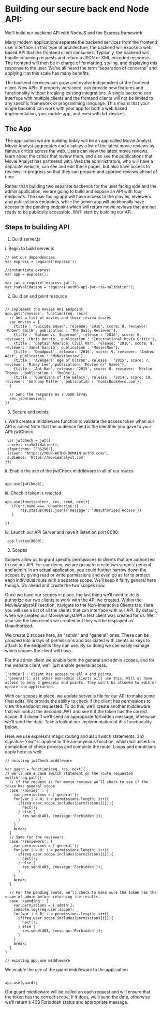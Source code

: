 # Building our secure back end Node API:

We’ll build our backend API with NodeJS and the Express framework.

Many modern applications separate the backend services from the frontend user interface. In this type of architecture, the backend will expose a web based API that the frontend client consumes. Typically, the backend will handle incoming requests and return a JSON or XML encoded response. The frontend will then be in charge of formatting, styling, and displaying this response to the user. We’ve all heard the term “separation of concerns” and applying it at this scale has many benefits.

The backend services can grow and evolve independent of the frontend client. New APIs, if properly versioned, can provide new features and functionality without breaking existing integrations. A single backend can interface with multiple clients and the frontend clients will not be limited to any specific framework or programming language. This means that your single backend can work with your app for both a web based implementation, your mobile app, and even with IoT devices.


## The App

The application we are building today will be an app called Movie Analyst. Movie Analyst aggregates and displays a list of the latest movie reviews by famous critics across the web. Users can view the latest movie reviews, learn about the critics that review them, and also see the publications that Movie Analyst has partnered with. Website administrators, who will have a separate website, can see and edit these pages, but also have access to reviews-in-progress so that they can prepare and approve reviews ahead of time.

Rather than building two separate backends for the user facing side and the admin application, we are going to build and expose an API with four endpoints. The user facing app will have access to the movies, reviewers and publications endpoints, while the admin app will additionally have access to the pending endpoint which will return movie reviews that are not ready to be publically accessible. We’ll start by building our API.

## Steps to building API 

1. Build server.js

i. Begin to build server.js

```
// Get our dependencies
var express = require('express');

//instantiate express
var app = express();

var jwt = require('express-jwt');
var rsaValidation = require('auth0-api-jwt-rsa-validation');

```

2. Build an end point resource

```

// Implement the movies API endpoint
app.get('/movies', function(req, res){
  // Get a list of movies and their review scores
  var movies = [
    {title : 'Suicide Squad', release: '2016', score: 8, reviewer: 'Robert Smith', publication : 'The Daily Reviewer'},    
    {title : 'Batman vs. Superman', release : '2016', score: 6, reviewer: 'Chris Harris', publication : 'International Movie Critic'},
    {title : 'Captain America: Civil War', release: '2016', score: 9, reviewer: 'Janet Garcia', publication : 'MoviesNow'},
    {title : 'Deadpool', release: '2016', score: 9, reviewer: 'Andrew West', publication : 'MyNextReview'},
    {title : 'Avengers: Age of Ultron', release : '2015', score: 7, reviewer: 'Mindy Lee', publication: 'Movies n\' Games'},
    {title : 'Ant-Man', release: '2015', score: 8, reviewer: 'Martin Thomas', publication : 'TheOne'},
    {title : 'Guardians of the Galaxy', release : '2014', score: 10, reviewer: 'Anthony Miller', publication : 'ComicBookHero.com'},
  ]

  // Send the response as a JSON array
  res.json(movies);
})

```

3. Secure end points

i. We’ll create a middleware function to validate the access token when our API is called
 Note that the audience field is the identifier you gave to your API: jwtCheck

 ```
  var jwtCheck = jwt({
  secret: rsaValidation(),
  algorithms: ['RS256'],
  issuer: "https://YOUR-AUTH0-DOMAIN.auth0.com/",
  audience: 'https://movieanalyst.com'
});

```

 ii. Enable the use of the jwtCheck middleware in all of our routes

 ```

 app.use(jwtCheck);

 ```

 iii. Check it token is rejected

 ```
 app.use(function(err, res, send, next){
 	if(err.name === 'Unauthorise'){
 		res.status(401).json({'message': 'Unauthorised Access'})
 	}

 })
 ```

  iv. Launch our API Server and have it listen on port 8080:

``` 
 app.listen(8080);

 ```

 3. Scopes

 Scopes allow us to grant specific permissions to clients that are authorized to use our API. For our demo, we are going to create two scopes, general and admin. In an actual application, you could further narrow down the scopes by giving read or write permissions and even go as far to protect each individual route with a separate scope. We’ll keep it fairly general here though. Go ahead and create the two scopes now.


 Once we have our scopes in place, the last thing we’ll need to do is authorize our two clients to work with the API we created. Within the MovieAnalystAPI section, navigate to the Non-Interactive Clients tab. Here you will see a list of all the clients that can interface with our API. By default, when we created our MovieAnalystAPI a test client was created for us. We’ll also see the two clients we created but they will be displayed as Unauthorized.

 We create 2 scopes here, an "admin" and "general" ones. These can be grouped into arrays of permissions  and assiciated with clients as keys to attach to the endpoints they can use. By so doing we can easily manage which scopes the client will have.

  For the admin client we enable both the general and admin scopes, and for the website client, we’ll just enable general access.

  ```
  ['admin'] : client has access to all 4 end points.
  ['general']: all other non-admin clients will use this. Will al have access to only 3 genereic end points. They won't be allowed to edit or update the application.

  ```

  With our scopes in place, we update server.js file for our API to make some final edits. We provide the ability to check if the client has permissions to view the endpoint requested. To do this, we’ll create another middleware that will look at the decoded JWT and see if it the token has the correct scope. If it doesn’t we’ll send an appropriate forbidden message, otherwise we’ll send the data. Take a look at our implementation of this functionality below.

  Here we use express's magic routing and also switch statements.  3rd signature 'next' is applied to the annonymous function, which will ascertain completion of check process and complete the route. Loops and conditions apply here as well:

  ```
  // existing jwtCheck middleware

var guard = function(req, res, next){
  // we’ll use a case switch statement on the route requested
  switch(req.path){
    // if the request is for movie reviews we’ll check to see if the token has general scope
    case '/movies' : {
      var permissions = ['general'];
      for(var i = 0; i < permissions.length; i++){
        if(req.user.scope.includes(permissions[i])){
          next();
        } else {
          res.send(403, {message:'Forbidden'});
        }
      }
      break;
    }
    // Same for the reviewers
    case '/reviewers': {
      var permissions = ['general'];
      for(var i = 0; i < permissions.length; i++){
        if(req.user.scope.includes(permissions[i])){
          next();
        } else {
          res.send(403, {message:'Forbidden'});
        }
      }
      break;
    }
    
    // For the pending route, we’ll check to make sure the token has the scope of admin before returning the results.
    case '/pending': {
      var permissions = ['admin'];
      console.log(req.user.scope);
      for(var i = 0; i < permissions.length; i++){
        if(req.user.scope.includes(permissions[i])){
          next();
        } else {
          res.send(403, {message:'Forbidden'});
        }
      }
      break;
    }
  }

// existing app.use middleware

```
We enable the use of the guard middleware to the application

```

app.use(guard);

```

Our guard middleware will be called on each request and will ensure that the token has the correct scope. If it does, we’ll send the data, otherwise we’ll return a 403 Forbidden status and appropriate message.


